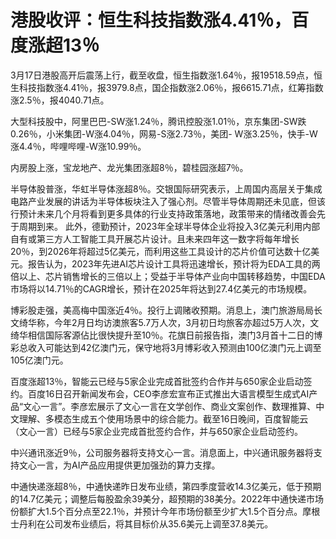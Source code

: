 # 港股收评：恒生科技指数涨4.41％，百度涨超13％

3月17日港股高开后震荡上行，截至收盘，恒生指数涨1.64％，报19518.59点，恒生科技指数涨4.41％，报3979.8点，国企指数涨2.06％，报6615.71点，红筹指数涨2.5％，报4040.71点。

大型科技股中，阿里巴巴-SW涨1.24％，腾讯控股涨1.01％，京东集团-SW跌0.26％，小米集团-W涨4.04％，网易-S涨2.73％，美团-
W涨3.25％，快手-W涨4.4％，哔哩哔哩-W涨10.99％。

内房股上涨，宝龙地产、龙光集团涨超8％，碧桂园涨超7％。

半导体股普涨，华虹半导体涨超8％。交银国际研究表示，上周国内高层关于集成电路产业发展的讲话为半导体板块注入了强心剂。尽管半导体周期还未见底，但该行预计未来几个月将看到更多具体的行业支持政策落地，政策带来的情绪改善会先于周期到来。
此外，德勤预计，2023年全球半导体企业将投入3亿美元利用内部自有或第三方人工智能工具开展芯片设计。且未来四年这一数字将每年增长20％，到2026年将超过5亿美元，而利用这些工具设计的芯片价值可达数十亿美元。报告认为，2023年先进AI芯片设计工具将迅速增长，预计将为EDA工具的两倍以上、芯片销售增长的三倍以上；受益于半导体产业向中国转移趋势，中国EDA市场将以14.71％的CAGR增长，预计在2025年将达到27.4亿美元的市场规模。

博彩股走强，美高梅中国涨近4％。投行上调赌收预期。消息上，澳门旅游局局长文绮华称，今年2月日均访澳旅客5.7万人次，3月初日均旅客亦超过5万人次，文绮华相信国际客源佔比很快提升至10％。花旗日前报告指，澳门3月首十二日的博彩总收入可能达到42亿澳门元，保守地将3月博彩收入预测由100亿澳门元上调至105亿澳门元。

百度涨超13％，智能云已经与5家企业完成首批签约合作并与650家企业启动签约。百度16日召开新闻发布会，CEO李彦宏宣布正式推出大语言模型生成式AI产品“文心一言”。李彦宏展示了文心一言在文学创作、商业文案创作、数理推算、中文理解、多模态生成五个使用场景中的综合能力。截至16日晚间，百度智能云（文心一言）已经与5家企业完成首批签约合作，并与650家企业启动签约。

中兴通讯涨近9％，公司服务器将支持文心一言。消息面上，中兴通讯服务器将支持文心一言，为AI产品应用提供更加强劲的算力支撑。

中通快递涨超8％，中通快递昨日发布业绩，第四季度营收14.3亿美元，低于预期的14.7亿美元；调整后每股盈余39美分，超预期的38美分。2022年中通快递市场份额扩大1.5个百分点至22.1％，并预计今年市场份额至少扩大1.5个百分点。摩根士丹利在公司发布业绩后，将其目标价从35.6美元上调至37.8美元。

